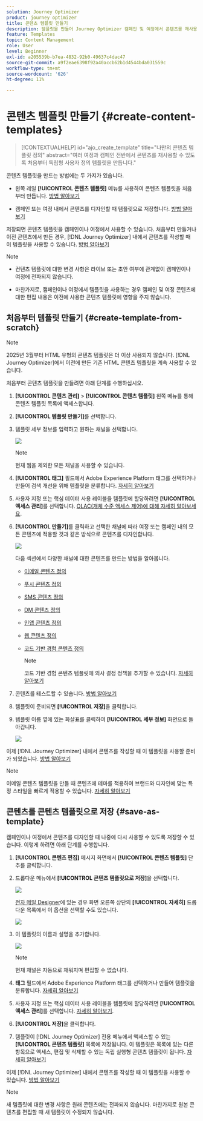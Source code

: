 ```yaml
---
solution: Journey Optimizer
product: journey optimizer
title: 콘텐츠 템플릿 만들기
description: 템플릿을 만들어 Journey Optimizer 캠페인 및 여정에서 콘텐츠를 재사용하는 방법에 대해 알아봅니다
feature: Templates
topic: Content Management
role: User
level: Beginner
exl-id: a205539b-b7ea-4832-92b0-49637c4dac47
source-git-commit: a9f2eae6398f92a40accb62b1d4544bda031559c
workflow-type: tm+mt
source-wordcount: '626'
ht-degree: 11%

---
```


# 콘텐츠 템플릿 만들기 {#create-content-templates}

>[!CONTEXTUALHELP]
>id="ajo_create_template"
>title="나만의 콘텐츠 템플릿 정의"
>abstract="여러 여정과 캠페인 전반에서 콘텐츠를 재사용할 수 있도록 처음부터 독립형 사용자 정의 템플릿을 만듭니다."

콘텐츠 템플릿을 만드는 방법에는 두 가지가 있습니다.

* 왼쪽 레일 **[!UICONTROL 콘텐츠 템플릿]** 메뉴를 사용하여 콘텐츠 템플릿을 처음부터 만듭니다. [방법 알아보기](#create-template-from-scratch)

* 캠페인 또는 여정 내에서 콘텐츠를 디자인할 때 템플릿으로 저장합니다. [방법 알아보기](#save-as-template)

저장되면 콘텐츠 템플릿을 캠페인이나 여정에서 사용할 수 있습니다. 처음부터 만들거나 이전 콘텐츠에서 만든 경우, [!DNL Journey Optimizer] 내에서 콘텐츠를 작성할 때 이 템플릿을 사용할 수 있습니다. [방법 알아보기](#use-content-templates)

>[!NOTE]
>
>* 컨텐츠 템플릿에 대한 변경 사항은 라이브 또는 초안 여부에 관계없이 캠페인이나 여정에 전파되지 않습니다.
>
>* 마찬가지로, 캠페인이나 여정에서 템플릿을 사용하는 경우 캠페인 및 여정 콘텐츠에 대한 편집 내용은 이전에 사용한 콘텐츠 템플릿에 영향을 주지 않습니다.

## 처음부터 템플릿 만들기 {#create-template-from-scratch}

>[!NOTE]
>
>2025년 3월부터 HTML 유형의 콘텐츠 템플릿은 더 이상 사용되지 않습니다. [!DNL Journey Optimizer]에서 이전에 만든 기존 HTML 콘텐츠 템플릿을 계속 사용할 수 있습니다.

처음부터 콘텐츠 템플릿을 만들려면 아래 단계를 수행하십시오.

1. **[!UICONTROL 콘텐츠 관리]** > **[!UICONTROL 콘텐츠 템플릿]** 왼쪽 메뉴를 통해 콘텐츠 템플릿 목록에 액세스합니다.

1. **[!UICONTROL 템플릿 만들기]**&#x200B;를 선택합니다.

1. 템플릿 세부 정보를 입력하고 원하는 채널을 선택합니다.

   ![](assets/content-template-channels.png)

   >[!NOTE]
   >
   >현재 웹을 제외한 모든 채널을 사용할 수 있습니다.

1. **[!UICONTROL 태그]** 필드에서 Adobe Experience Platform 태그를 선택하거나 만들어 검색 개선을 위해 템플릿을 분류합니다. [자세히 알아보기](../start/search-filter-categorize.md#tags)

1. 사용자 지정 또는 핵심 데이터 사용 레이블을 템플릿에 할당하려면 **[!UICONTROL 액세스 관리]**&#x200B;를 선택합니다. [OLAC(개체 수준 액세스 제어)에 대해 자세히 알아보세요](../administration/object-based-access.md).

1. **[!UICONTROL 만들기]**&#x200B;를 클릭하고 선택한 채널에 따라 여정 또는 캠페인 내의 모든 콘텐츠에 적용할 것과 같은 방식으로 콘텐츠를 디자인합니다.

   ![](assets/content-template-edition.png)

   다음 섹션에서 다양한 채널에 대한 콘텐츠를 만드는 방법을 알아봅니다.
   * [이메일 콘텐츠 정의](../email/get-started-email-design.md)
   * [푸시 콘텐츠 정의](../push/design-push.md)
   * [SMS 콘텐츠 정의](../sms/create-sms.md#sms-content)
   * [DM 콘텐츠 정의](../direct-mail/create-direct-mail.md)
   * [인앱 콘텐츠 정의](../in-app/design-in-app.md)
   * [웹 콘텐츠 정의](../web/create-web.md#edit-web-content)
   * [코드 기반 경험 콘텐츠 정의](../code-based/create-code-based.md)

     >[!NOTE]
     >
     >코드 기반 경험 콘텐츠 템플릿에 의사 결정 정책을 추가할 수 있습니다. [자세히 알아보기](../experience-decisioning/create-decision.md#add-decision)

1. 콘텐츠를 테스트할 수 있습니다. [방법 알아보기](#test-template)

1. 템플릿이 준비되면 **[!UICONTROL 저장]**&#x200B;을 클릭합니다.

1. 템플릿 이름 옆에 있는 화살표를 클릭하여 **[!UICONTROL 세부 정보]** 화면으로 돌아갑니다.

   ![](assets/content-template-back.png)

이제 [!DNL Journey Optimizer] 내에서 콘텐츠를 작성할 때 이 템플릿을 사용할 준비가 되었습니다. [방법 알아보기](#use-content-templates)

>[!NOTE]
>
>이메일 콘텐츠 템플릿을 만들 때 콘텐츠에 테마를 적용하여 브랜드와 디자인에 맞는 특정 스타일을 빠르게 적용할 수 있습니다. [자세히 알아보기](../email/apply-email-themes.md)

## 콘텐츠를 콘텐츠 템플릿으로 저장 {#save-as-template}

캠페인이나 여정에서 콘텐츠를 디자인할 때 나중에 다시 사용할 수 있도록 저장할 수 있습니다. 이렇게 하려면 아래 단계를 수행합니다.

1. **[!UICONTROL 콘텐츠 편집]** 메시지 화면에서 **[!UICONTROL 콘텐츠 템플릿]** 단추를 클릭합니다.

1. 드롭다운 메뉴에서 **[!UICONTROL 콘텐츠 템플릿으로 저장]**&#x200B;을 선택합니다.

   ![](assets/content-template-button-save.png)

   [전자 메일 Designer](../email/get-started-email-design.md)에 있는 경우 화면 오른쪽 상단의 **[!UICONTROL 자세히]** 드롭다운 목록에서 이 옵션을 선택할 수도 있습니다.

   ![](assets/content-template-more-button-save.png)

1. 이 템플릿의 이름과 설명을 추가합니다.

   ![](assets/content-template-name.png)

   >[!NOTE]
   >
   >현재 채널은 자동으로 채워지며 편집할 수 없습니다.

1. **태그** 필드에서 Adobe Experience Platform 태그를 선택하거나 만들어 템플릿을 분류합니다. [자세히 알아보기](../start/search-filter-categorize.md#tags)

1. 사용자 지정 또는 핵심 데이터 사용 레이블을 템플릿에 할당하려면 **[!UICONTROL 액세스 관리]**&#x200B;를 선택합니다. [자세히 알아보기](../administration/object-based-access.md).

1. **[!UICONTROL 저장]**&#x200B;을 클릭합니다.

1. 템플릿이 [!DNL Journey Optimizer] 전용 메뉴에서 액세스할 수 있는 **[!UICONTROL 콘텐츠 템플릿]** 목록에 저장됩니다. 이 템플릿은 목록에 있는 다른 항목으로 액세스, 편집 및 삭제할 수 있는 독립 실행형 콘텐츠 템플릿이 됩니다. [자세히 알아보기](#access-manage-templates)

이제 [!DNL Journey Optimizer] 내에서 콘텐츠를 작성할 때 이 템플릿을 사용할 수 있습니다. [방법 알아보기](#use-content-templates)

>[!NOTE]
>
>새 템플릿에 대한 변경 사항은 원래 콘텐츠에는 전파되지 않습니다. 마찬가지로 원본 콘텐츠를 편집할 때 새 템플릿이 수정되지 않습니다.

